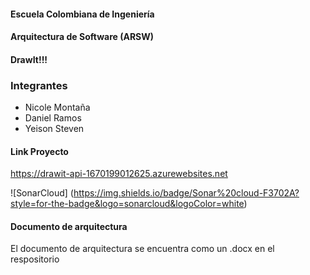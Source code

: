 #### Escuela Colombiana de Ingeniería

#### Arquitectura de Software (ARSW)

#### DrawIt!!!

### Integrantes
* Nicole Montaña
* Daniel Ramos
* Yeison Steven

#### Link Proyecto
https://drawit-api-1670199012625.azurewebsites.net


![SonarCloud] (https://img.shields.io/badge/Sonar%20cloud-F3702A?style=for-the-badge&logo=sonarcloud&logoColor=white)


#### Documento de arquitectura
El documento de arquitectura se encuentra como un .docx en el respositorio
